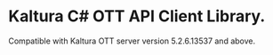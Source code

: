 # Kaltura C# OTT API Client Library.
Compatible with Kaltura OTT server version 5.2.6.13537 and above.
